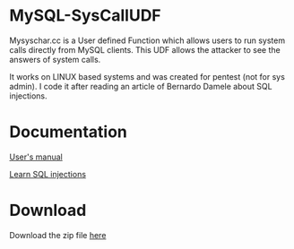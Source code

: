 # MySQL-SysCallUDF
Mysyschar.cc is a User defined Function which allows users to run system calls directly from MySQL clients. This UDF allows the attacker to see the answers of system calls. 
 
It works on LINUX based systems and was created for pentest (not for sys admin). 
I code it after reading an article of Bernardo Damele about SQL injections. 

# Documentation
[User's manual](https://github.com/AcousGit/MySQL-SysCallUDF/wiki "User's Manual")

[Learn SQL injections](https://github.com/AcousGit/MySQL-SysCallUDF/wiki/SQL-Injections)

# Download
Download the zip file [here](https://github.com/AcousGit/MySQL-SysCallUDF/archive/master.zip "Download")
